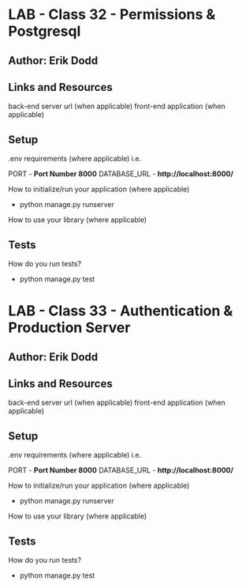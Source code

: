 # LAB - Class 32 - Permissions & Postgresql
## Author: Erik Dodd

## Links and Resources
back-end server url (when applicable)
front-end application (when applicable)

## Setup
.env requirements (where applicable)
i.e.

PORT - **Port Number 8000**
DATABASE_URL - **http://localhost:8000/**

How to initialize/run your application (where applicable)
- python manage.py runserver  


How to use your library (where applicable)

## Tests

How do you run tests?
- python manage.py test




# LAB - Class 33 - Authentication & Production Server
## Author: Erik Dodd

## Links and Resources
back-end server url (when applicable)
front-end application (when applicable)

## Setup
.env requirements (where applicable)
i.e.

PORT - **Port Number 8000**
DATABASE_URL - **http://localhost:8000/**

How to initialize/run your application (where applicable)
- python manage.py runserver  


How to use your library (where applicable)

## Tests

How do you run tests?
- python manage.py test